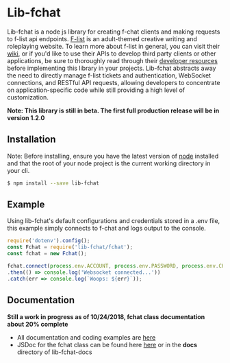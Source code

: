 # Lib-fchat
Lib-fchat is a node js library for creating f-chat clients and making requests to f-list api endpoints. [F-list](https://www.f-list.net/) is an adult-themed creative writing and roleplaying website. To learn more about f-list in general, you can visit their [wiki](https://wiki.f-list.net/Getting_started), or if you'd like to use their APIs to develop third party clients or other applications, be sure to thoroughly read through their [developer resources](https://wiki.f-list.net/Category:Developer_Resources) before implementing this library in your projects. Lib-fchat abstracts away the need to directly manage f-list tickets and authentication, WebSocket connections, and RESTful API requests, allowing developers to concentrate on application-specific code while still providing a high level of customization.

**Note: This library is still in beta. The first full production release will be in version 1.2.0**

## Installation
Note: Before installing, ensure you have the latest version of [node](https://nodejs.org/en/) installed and that the root of your node project is the current working directory in your cli. 
```sh
$ npm install --save lib-fchat
```
## Example
Using lib-fchat's default configurations and credentials stored in a .env file, this example simply connects to f-chat and logs output to the console.

```js
require('dotenv').config();
const Fchat = require('lib-fchat/fchat');
const fchat = new Fchat();

fchat.connect(process.env.ACCOUNT, process.env.PASSWORD, process.env.CHARACTER)
.then(() => console.log('Websocket connected...'))
.catch(err => console.log(`Woops: ${err}`));
```


## Documentation
**Still a work in progress as of 10/24/2018, fchat class documentation about 20% complete**
-  All documentation and coding examples are [here](https://github.com/splogan/lib-fchat-docs)
- JSDoc for the fchat class can be found here [here](https://htmlpreview.github.io/?https://raw.githubusercontent.com/splogan/lib-fchat-docs/master/docs/fchat.html) or in the **docs** directory of lib-fchat-docs